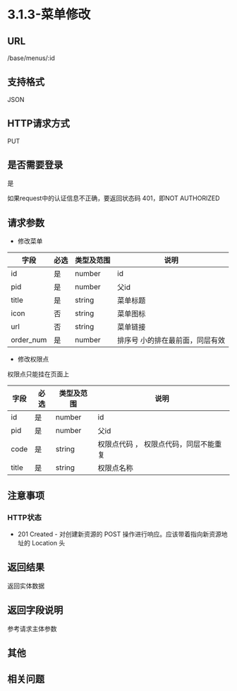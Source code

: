# 3.1.3-菜单修改

## URL

/base/menus/:id

## 支持格式

JSON

## HTTP请求方式

PUT

## 是否需要登录

是

如果request中的认证信息不正确，要返回状态码 401，即NOT AUTHORIZED

## 请求参数

- 修改菜单

字段 | 必选 | 类型及范围 | 说明
----|------|----------|-------------
id                |   是   | number    | id
pid               |   是   | number    | 父id
title             |   是   | string    | 菜单标题
icon              |   否   | string    | 菜单图标
url               |   否   | string    | 菜单链接
order_num         |   是   | number    | 排序号 小的排在最前面，同层有效

- 修改权限点

权限点只能挂在页面上

字段 | 必选 | 类型及范围 | 说明
----|------|----------|-------------
id                |   是   | number    | id
pid               |   是   | number    | 父id
code              |   是   | string    | 权限点代码 ， 权限点代码，同层不能重复
title             |   是   | string    | 权限点名称

## 注意事项

### HTTP状态

- 201 Created - 对创建新资源的 POST 操作进行响应。应该带着指向新资源地址的 Location 头

## 返回结果

返回实体数据

## 返回字段说明

参考请求主体参数

## 其他

## 相关问题

